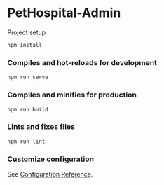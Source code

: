 # PetHospital-Admin

 Project setup
```
npm install
```

### Compiles and hot-reloads for development
```
npm run serve
```

### Compiles and minifies for production
```
npm run build
```

### Lints and fixes files

```
npm run lint
```

### Customize configuration

See [Configuration Reference](https://cli.vuejs.org/config/).

